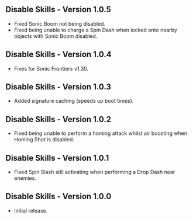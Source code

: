 ## Disable Skills - Version 1.0.5
- Fixed Sonic Boom not being disabled.
- Fixed being unable to charge a Spin Dash when locked onto nearby objects with Sonic Boom disabled.

## Disable Skills - Version 1.0.4
- Fixes for Sonic Frontiers v1.30.

## Disable Skills - Version 1.0.3
- Added signature caching (speeds up boot times).

## Disable Skills - Version 1.0.2
- Fixed being unable to perform a homing attack whilst air boosting when Homing Shot is disabled.

## Disable Skills - Version 1.0.1
- Fixed Spin Slash still activating when performing a Drop Dash near enemies.

## Disable Skills - Version 1.0.0
- Initial release.